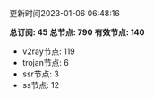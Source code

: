 更新时间2023-01-06 06:48:16

**总订阅: 45**
**总节点: 790**
**有效节点: 140**
- v2ray节点: 119
- trojan节点: 6
- ssr节点: 3
- ss节点: 12
